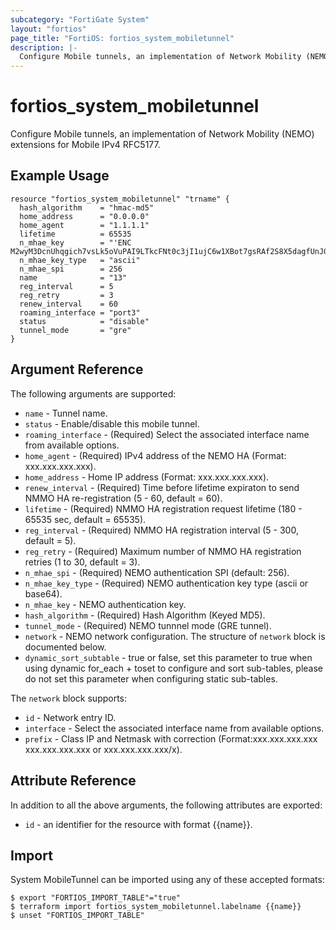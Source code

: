 ```yaml
---
subcategory: "FortiGate System"
layout: "fortios"
page_title: "FortiOS: fortios_system_mobiletunnel"
description: |-
  Configure Mobile tunnels, an implementation of Network Mobility (NEMO) extensions for Mobile IPv4 RFC5177.
---
```


# fortios_system_mobiletunnel
Configure Mobile tunnels, an implementation of Network Mobility (NEMO) extensions for Mobile IPv4 RFC5177.

## Example Usage

```hcl
resource "fortios_system_mobiletunnel" "trname" {
  hash_algorithm    = "hmac-md5"
  home_address      = "0.0.0.0"
  home_agent        = "1.1.1.1"
  lifetime          = 65535
  n_mhae_key        = "'ENC M2wyM3DcnUhqgich7vsLk5oVuPAI9LTkcFNt0c3jI1ujC6w1XBot7gsRAf2S8X5dagfUnJGhZ5LrQxw21e4y8oXuCOLp8MmaRZbCkxYCAl1wm/wVY3aNzVk2+jE='"
  n_mhae_key_type   = "ascii"
  n_mhae_spi        = 256
  name              = "13"
  reg_interval      = 5
  reg_retry         = 3
  renew_interval    = 60
  roaming_interface = "port3"
  status            = "disable"
  tunnel_mode       = "gre"
}
```

## Argument Reference


The following arguments are supported:

* `name` - Tunnel name.
* `status` - Enable/disable this mobile tunnel.
* `roaming_interface` - (Required) Select the associated interface name from available options.
* `home_agent` - (Required) IPv4 address of the NEMO HA (Format: xxx.xxx.xxx.xxx).
* `home_address` - Home IP address (Format: xxx.xxx.xxx.xxx).
* `renew_interval` - (Required) Time before lifetime expiraton to send NMMO HA re-registration (5 - 60, default = 60).
* `lifetime` - (Required) NMMO HA registration request lifetime (180 - 65535 sec, default = 65535).
* `reg_interval` - (Required) NMMO HA registration interval (5 - 300, default = 5).
* `reg_retry` - (Required) Maximum number of NMMO HA registration retries (1 to 30, default = 3).
* `n_mhae_spi` - (Required) NEMO authentication SPI (default: 256).
* `n_mhae_key_type` - (Required) NEMO authentication key type (ascii or base64).
* `n_mhae_key` - NEMO authentication key.
* `hash_algorithm` - (Required) Hash Algorithm (Keyed MD5).
* `tunnel_mode` - (Required) NEMO tunnnel mode (GRE tunnel).
* `network` - NEMO network configuration. The structure of `network` block is documented below.
* `dynamic_sort_subtable` - true or false, set this parameter to true when using dynamic for_each + toset to configure and sort sub-tables, please do not set this parameter when configuring static sub-tables.

The `network` block supports:

* `id` - Network entry ID.
* `interface` - Select the associated interface name from available options.
* `prefix` - Class IP and Netmask with correction (Format:xxx.xxx.xxx.xxx xxx.xxx.xxx.xxx or xxx.xxx.xxx.xxx/x).


## Attribute Reference

In addition to all the above arguments, the following attributes are exported:
* `id` - an identifier for the resource with format {{name}}.

## Import

System MobileTunnel can be imported using any of these accepted formats:
```
$ export "FORTIOS_IMPORT_TABLE"="true"
$ terraform import fortios_system_mobiletunnel.labelname {{name}}
$ unset "FORTIOS_IMPORT_TABLE"
```
